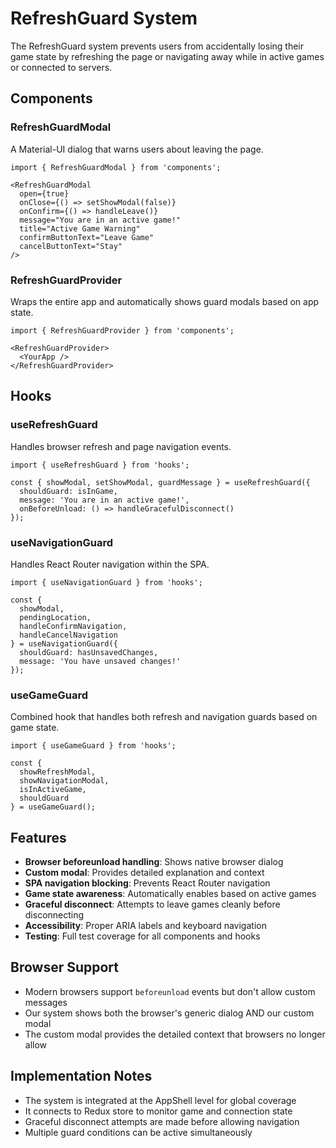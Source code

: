 # RefreshGuard System

The RefreshGuard system prevents users from accidentally losing their game state by refreshing the page or navigating away while in active games or connected to servers.

## Components

### RefreshGuardModal
A Material-UI dialog that warns users about leaving the page.

```tsx
import { RefreshGuardModal } from 'components';

<RefreshGuardModal
  open={true}
  onClose={() => setShowModal(false)}
  onConfirm={() => handleLeave()}
  message="You are in an active game!"
  title="Active Game Warning"
  confirmButtonText="Leave Game"
  cancelButtonText="Stay"
/>
```

### RefreshGuardProvider
Wraps the entire app and automatically shows guard modals based on app state.

```tsx
import { RefreshGuardProvider } from 'components';

<RefreshGuardProvider>
  <YourApp />
</RefreshGuardProvider>
```

## Hooks

### useRefreshGuard
Handles browser refresh and page navigation events.

```tsx
import { useRefreshGuard } from 'hooks';

const { showModal, setShowModal, guardMessage } = useRefreshGuard({
  shouldGuard: isInGame,
  message: 'You are in an active game!',
  onBeforeUnload: () => handleGracefulDisconnect()
});
```

### useNavigationGuard
Handles React Router navigation within the SPA.

```tsx
import { useNavigationGuard } from 'hooks';

const {
  showModal,
  pendingLocation,
  handleConfirmNavigation,
  handleCancelNavigation
} = useNavigationGuard({
  shouldGuard: hasUnsavedChanges,
  message: 'You have unsaved changes!'
});
```

### useGameGuard
Combined hook that handles both refresh and navigation guards based on game state.

```tsx
import { useGameGuard } from 'hooks';

const {
  showRefreshModal,
  showNavigationModal,
  isInActiveGame,
  shouldGuard
} = useGameGuard();
```

## Features

- **Browser beforeunload handling**: Shows native browser dialog
- **Custom modal**: Provides detailed explanation and context
- **SPA navigation blocking**: Prevents React Router navigation
- **Game state awareness**: Automatically enables based on active games
- **Graceful disconnect**: Attempts to leave games cleanly before disconnecting
- **Accessibility**: Proper ARIA labels and keyboard navigation
- **Testing**: Full test coverage for all components and hooks

## Browser Support

- Modern browsers support `beforeunload` events but don't allow custom messages
- Our system shows both the browser's generic dialog AND our custom modal
- The custom modal provides the detailed context that browsers no longer allow

## Implementation Notes

- The system is integrated at the AppShell level for global coverage
- It connects to Redux store to monitor game and connection state
- Graceful disconnect attempts are made before allowing navigation
- Multiple guard conditions can be active simultaneously
